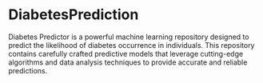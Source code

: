 # DiabetesPrediction
Diabetes Predictor is a powerful machine learning repository designed to predict the likelihood of diabetes occurrence in individuals. This repository contains carefully crafted predictive models that leverage cutting-edge algorithms and data analysis techniques to provide accurate and reliable predictions.
